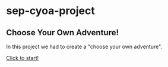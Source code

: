 # sep-cyoa-project


## Choose Your Own Adventure!


In this project we had to create a "choose your own adventure". 

[Click to start!](home.html)   


